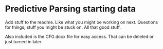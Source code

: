 # Predictive Parsing starting data
Add stuff to the readme. Like what you might be working on next. Questions for things, stuff you might be stuck on. All that good stuff. 

Also included is the CFG.docx file for easy access. That can be deleted or just turned in later. 
